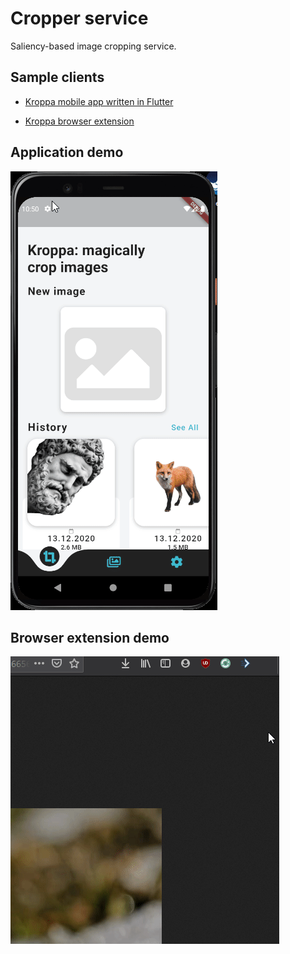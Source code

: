 # Cropper service

Saliency-based image cropping service.

## Sample clients

- [Kroppa mobile app written in Flutter](https://github.com/humanova/kroppa)

- [Kroppa browser extension](https://github.com/humanova/kroppa-extension)

## Application demo

![App-demo](media/app-demo.gif)

## Browser extension demo

![Extension-demo](media/extension-demo.gif)
